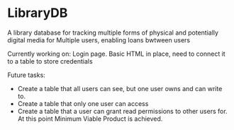 # LibraryDB
A library database for tracking multiple forms of physical and potentially digital media for Multiple users, enabling loans bwtween users 

Currently working on: Login page. Basic HTML in place, need to connect it to a table to store credentials

Future tasks:
- Create a table that all users can see, but one user owns and can write to.
- Create a table that only one user can access
- Create a table that a user can grant read permissions to other users for.
At this point Minimum Viable Product is achieved.
